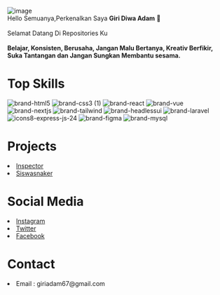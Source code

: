 ![image](https://github.com/Giridiwa319/Giridiwa319/assets/44721619/2d482b6d-7530-4861-b7d6-875610c4d977)
<br/>
Hello Semuanya,Perkenalkan Saya **Giri Diwa Adam**  👋
<br>
<br>Selamat Datang Di Repositories Ku
<br>
<br>**Belajar, Konsisten, Berusaha, Jangan Malu Bertanya, Kreativ Berfikir, Suka Tantangan dan Jangan Sungkan Membantu sesama.**
# Top Skills 
![brand-html5](https://github.com/Giridiwa319/Giridiwa319/assets/44721619/292f6943-64ac-4e6c-a3a2-4490b125f9bf) ![brand-css3 (1)](https://github.com/Giridiwa319/Giridiwa319/assets/44721619/3e3e89e9-19b7-4c31-8284-9f88aab5af18) ![brand-react](https://github.com/Giridiwa319/Giridiwa319/assets/44721619/6fe5d5d0-2aaf-490c-8458-d4c6a96d8b6b) ![brand-vue](https://github.com/Giridiwa319/Giridiwa319/assets/44721619/b30d012a-7e25-4adf-b45a-f7478a6a0a34) ![brand-nextjs](https://github.com/Giridiwa319/Giridiwa319/assets/44721619/333fb50b-5dcb-426d-b9e5-635213ff696d) ![brand-tailwind](https://github.com/Giridiwa319/Giridiwa319/assets/44721619/89ed19c5-bf08-4085-8549-beb91ae5a830) ![brand-headlessui](https://github.com/Giridiwa319/Giridiwa319/assets/44721619/f600830b-89f6-44ed-bce3-f1ba9d1bfde5)
![brand-laravel](https://github.com/Giridiwa319/Giridiwa319/assets/44721619/cb2163e0-6820-4855-a6ed-566bbd28fac9) ![icons8-express-js-24](https://github.com/Giridiwa319/Giridiwa319/assets/44721619/2f1cee4e-61d4-40af-b06b-6fae608a6657) ![brand-figma](https://github.com/Giridiwa319/Giridiwa319/assets/44721619/a2bec434-9a6e-4164-8038-3802d9a44f98) ![brand-mysql](https://github.com/Giridiwa319/Giridiwa319/assets/44721619/e041f9c4-471b-40cd-b57c-bcb170b08cd6)

# Projects
<li><a href="https://inspector-app.xyz">Inspector</a></li>
<li><a href="https://siswasnaker.adhyamitra.com">Siswasnaker</a></li>

# Social Media
<li><a href="https://instagram.com/giri_diwa">Instagram</a></li>
<li><a href="https://x.com/giri_diwa">Twitter</a></li>
<li><a href="https://www.facebook.com/giri.diwa.1/">Facebook</a></li>

# Contact
<li>Email : giriadam67@gmail.com </li>

